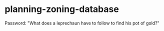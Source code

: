 # planning-zoning-database
Password: "What does a leprechaun have to follow to find his pot of gold?"
